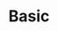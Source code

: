 ---
title: "Basic"
featuredImage: "featured-image.png"
summary: "This is the summary of Chapter Basic."
weight: 1
key: "Chapter"
---